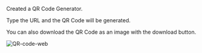 Created a QR Code Generator.

Type the URL and the QR Code will be generated.

You can also download the QR Code as an image with the download button.

![QR-code-web](https://github.com/user-attachments/assets/f2bf2a0e-b698-4aef-9dbe-886ac5527404)
